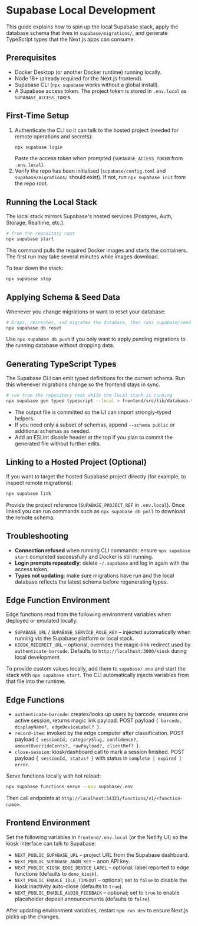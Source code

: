# Supabase Local Development

This guide explains how to spin up the local Supabase stack, apply the database schema that lives in `supabase/migrations/`, and generate TypeScript types that the Next.js apps can consume.

## Prerequisites
- Docker Desktop (or another Docker runtime) running locally.
- Node 18+ (already required for the Next.js frontend).
- Supabase CLI (`npx supabase` works without a global install).
- A Supabase access token. The project token is stored in `.env.local` as `SUPABASE_ACCESS_TOKEN`.

## First-Time Setup
1. Authenticate the CLI so it can talk to the hosted project (needed for remote operations and secrets):
   ```bash
   npx supabase login
   ```
   Paste the access token when prompted (`SUPABASE_ACCESS_TOKEN` from `.env.local`).
2. Verify the repo has been initialised (`supabase/config.toml` and `supabase/migrations/` should exist). If not, run `npx supabase init` from the repo root.

## Running the Local Stack
The local stack mirrors Supabase's hosted services (Postgres, Auth, Storage, Realtime, etc.).

```bash
# from the repository root
npx supabase start
```

This command pulls the required Docker images and starts the containers. The first run may take several minutes while images download.

To tear down the stack:
```bash
npx supabase stop
```

## Applying Schema & Seed Data
Whenever you change migrations or want to reset your database:

```bash
# Drops, recreates, and migrates the database, then runs supabase/seed.sql
npx supabase db reset
```

Use `npx supabase db push` if you only want to apply pending migrations to the running database without dropping data.

## Generating TypeScript Types
The Supabase CLI can emit typed definitions for the current schema. Run this whenever migrations change so the frontend stays in sync.

```bash
# run from the repository root while the local stack is running
npx supabase gen types typescript --local > frontend/src/lib/database.types.ts
```

- The output file is committed so the UI can import strongly-typed helpers.
- If you need only a subset of schemas, append `--schema public` or additional schemas as needed.
- Add an ESLint disable header at the top if you plan to commit the generated file without further edits.

## Linking to a Hosted Project (Optional)
If you want to target the hosted Supabase project directly (for example, to inspect remote migrations):

```bash
npx supabase link
```

Provide the project reference (`SUPABASE_PROJECT_REF` in `.env.local`). Once linked you can run commands such as `npx supabase db pull` to download the remote schema.

## Troubleshooting
- **Connection refused** when running CLI commands: ensure `npx supabase start` completed successfully and Docker is still running.
- **Login prompts repeatedly**: delete `~/.supabase` and log in again with the access token.
- **Types not updating**: make sure migrations have run and the local database reflects the latest schema before regenerating types.

## Edge Function Environment
Edge functions read from the following environment variables when deployed or emulated locally:
- `SUPABASE_URL` / `SUPABASE_SERVICE_ROLE_KEY` – injected automatically when running via the Supabase platform or local stack.
- `KIOSK_REDIRECT_URL` – optional; overrides the magic-link redirect used by `authenticate-barcode`. Defaults to `http://localhost:3000/kiosk` during local development.

To provide custom values locally, add them to `supabase/.env` and start the stack with `npx supabase start`. The CLI automatically injects variables from that file into the runtime.
## Edge Functions
- `authenticate-barcode`: creates/looks up users by barcode, ensures one active session, returns magic link payload. POST payload `{ barcode, displayName?, edgeDeviceLabel? }`.
- `record-item`: invoked by the edge computer after classification. POST payload `{ sessionId, categorySlug, confidence?, amountOverrideCents?, rawPayload?, clientRef? }`.
- `close-session`: kiosk/dashboard call to mark a session finished. POST payload `{ sessionId, status? }` with status in `complete | expired | error`.

Serve functions locally with hot reload:
```bash
npx supabase functions serve --env supabase/.env
```
Then call endpoints at `http://localhost:54321/functions/v1/<function-name>`.


## Frontend Environment
Set the following variables in `frontend/.env.local` (or the Netlify UI) so the kiosk interface can talk to Supabase:
- `NEXT_PUBLIC_SUPABASE_URL` – project URL from the Supabase dashboard.
- `NEXT_PUBLIC_SUPABASE_ANON_KEY` – anon API key.
- `NEXT_PUBLIC_KIOSK_EDGE_DEVICE_LABEL` – optional; label reported to edge functions (defaults to `demo_kiosk`).
- `NEXT_PUBLIC_ENABLE_IDLE_TIMEOUT` – optional; set to `false` to disable the kiosk inactivity auto-close (defaults to `true`).
- `NEXT_PUBLIC_ENABLE_AUDIO_FEEDBACK` – optional; set to `true` to enable placeholder deposit announcements (defaults to `false`).

After updating environment variables, restart `npm run dev` to ensure Next.js picks up the changes.
